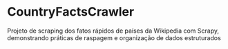 # CountryFactsCrawler
Projeto de scraping dos fatos rápidos de países da Wikipedia com Scrapy, demonstrando práticas de raspagem e organização de dados estruturados
